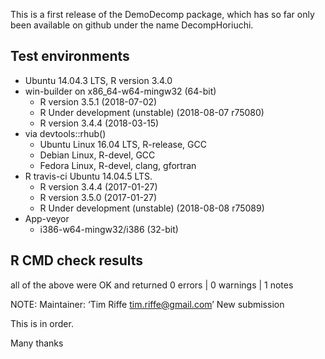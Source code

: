 This is a first release of the DemoDecomp package, which has so far only been available on github under the name DecompHoriuchi.

## Test environments
* Ubuntu 14.04.3 LTS, R version 3.4.0
* win-builder on x86_64-w64-mingw32 (64-bit)
  * R version 3.5.1 (2018-07-02)
  * R Under development (unstable) (2018-08-07 r75080)
  * R version 3.4.4 (2018-03-15)
* via devtools::rhub()
  * Ubuntu Linux 16.04 LTS, R-release, GCC
  * Debian Linux, R-devel, GCC
  * Fedora Linux, R-devel, clang, gfortran
* R travis-ci Ubuntu 14.04.5 LTS.
  * R version 3.4.4 (2017-01-27)
  * R version 3.5.0 (2017-01-27)
  * R Under development (unstable) (2018-08-08 r75089)
* App-veyor
  * i386-w64-mingw32/i386 (32-bit)

## R CMD check results
all of the above were OK and returned
0 errors | 0 warnings | 1 notes 

NOTE: 
Maintainer: ‘Tim Riffe <tim.riffe@gmail.com>’
New submission

This is in order.

Many thanks
